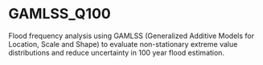 # GAMLSS_Q100
Flood frequency analysis using GAMLSS (Generalized Additive Models for Location, Scale and Shape) to evaluate non-stationary extreme value distributions and reduce uncertainty in 100 year flood estimation.
